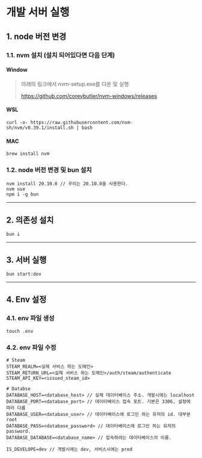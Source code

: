 # 개발 서버 실행

## 1. node 버전 변경

### 1.1. nvm 설치 (설치 되어있다면 다음 단계)

#### Window

> 아래의 링크에서 nvm-setup.exe를 다운 및 실행
>
> https://github.com/coreybutler/nvm-windows/releases

#### WSL

```
curl -o- https://raw.githubusercontent.com/nvm-sh/nvm/v0.39.1/install.sh | bash
```

#### MAC

```
brew install nvm
```

### 1.2. node 버전 변경 및 bun 설치

```
nvm install 20.10.0 // 우리는 20.10.0을 사용한다.
nvm use
npm i -g bun
```

---

## 2. 의존성 설치

```
bun i
```

---

## 3. 서버 실행

```
bun start:dev
```
---


## 4. Env 설정

### 4.1. env 파일 생성
```
touch .env
```

### 4.2. env 파일 수정
```
# Steam
STEAM_REALM=<실제 서비스 하는 도메인>
STEAM_RETURN_URL=<실제 서비스 하는 도메인>/auth/steam/authenticate
STEAM_API_KEY=<issued_steam_id>

# Databse
DATABASE_HOST=<database_host> // 실제 데이터베이스 주소. 개발시에는 localhost
DATABASE_PORT=<database_port> // 데이터베이스 접속 포트. 기본은 3306, 설정에 따라 다름
DATABASE_USER=<database_user> // 데이터베이스에 로그인 하는 유저의 id. 대부분 root
DATABASE_PASS=<database_password> // 데이터베이스에 로그인 하는 유저의 password.
DATABASE_DATABASE=<database_name> // 접속하려는 데이터베이스의 이름.

IS_DEVELOPE=dev // 개발시에는 dev, 서비스시에는 prod
```